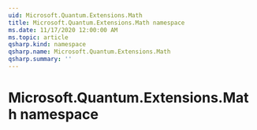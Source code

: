 ```yaml
---
uid: Microsoft.Quantum.Extensions.Math
title: Microsoft.Quantum.Extensions.Math namespace
ms.date: 11/17/2020 12:00:00 AM
ms.topic: article
qsharp.kind: namespace
qsharp.name: Microsoft.Quantum.Extensions.Math
qsharp.summary: ''
---
```


# Microsoft.Quantum.Extensions.Math namespace



